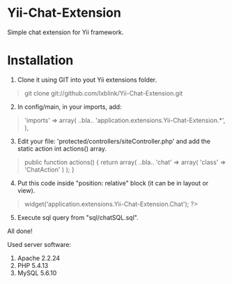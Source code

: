 Yii-Chat-Extension
==================

Simple chat extension for Yii framework.

Installation
===

1. Clone it using GIT into yout Yii extensions folder.

> git clone git://github.com/lxblink/Yii-Chat-Extension.git



2. In config/main, in your imports, add:

> 'imports' => array(
>        ..bla..
>        'application.extensions.Yii-Chat-Extension.*',
>    ),



3. Edit your file: 'protected/controllers/siteController.php' and add the static action int actions() array.

>    public function actions()
>    {
>        return array(
>            ..bla..
>            'chat' => array(
>                            'class' => 'ChatAction'
>            ) 
>        );
>    }



4. Put this code inside "position: relative" block (it can be in layout or view).

> <?php $this->widget('application.extensions.Yii-Chat-Extension.Chat'); ?>

5. Execute sql query from "sql/chatSQL.sql".

All done!




Used server software:

1. Apache 2.2.24
2. PHP 5.4.13
3. MySQL 5.6.10

